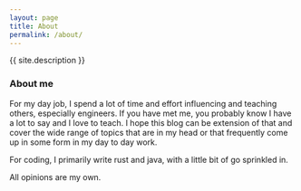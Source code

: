```yaml
---
layout: page
title: About
permalink: /about/
---
```


{{ site.description }}

### About me

For my day job, I spend a lot of time and effort influencing and teaching others, especially engineers. If you have met me, you probably know I have a lot to say and I love to teach. I hope this blog can be extension of that and cover the wide range of topics that are in my head or that frequently come up in some form in my day to day work.

For coding, I primarily write rust and java, with a little bit of go sprinkled in.

All opinions are my own.
